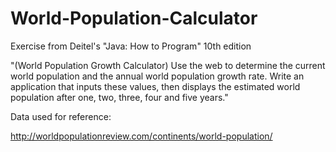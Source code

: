 # World-Population-Calculator
Exercise from Deitel's "Java: How to Program" 10th edition

"(World Population Growth Calculator) Use the web to determine the current world population and the annual world population growth rate. Write an application that inputs these values, then displays the estimated world population after one, two, three, four and five years."

Data used for reference:

http://worldpopulationreview.com/continents/world-population/
